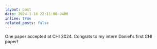 ```yaml
---
layout: post
date: 2024-1-18 22:11:00-0400
inline: true
related_posts: false
---
```

One paper accepted at CHI 2024. Congrats to my intern Daniel's first CHI paper!